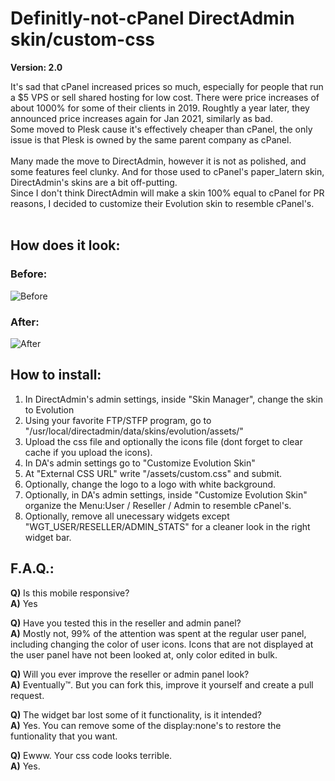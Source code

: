 # Definitly-not-cPanel DirectAdmin skin/custom-css

**Version: 2.0**

It's sad that cPanel increased prices so much, especially for people that run a $5 VPS or sell shared hosting for low cost. There were price increases of about 1000% for some of their clients in 2019. Roughtly a year later, they announced price increases again for Jan 2021, similarly as bad.<br>
Some moved to Plesk cause it's effectively cheaper than cPanel, the only issue is that Plesk is owned by the same parent company as cPanel.<br><br>
Many made the move to DirectAdmin, however it is not as polished, and some features feel clunky. And for those used to cPanel's paper_latern skin, DirectAdmin's skins are a bit off-putting.<br>
Since I don't think DirectAdmin will make a skin 100% equal to cPanel for PR reasons, I decided to customize their Evolution skin to resemble cPanel's.<br><br>

## How does it look:

### Before:
![Before](https://i.imgur.com/ozzUha4.png)
### After:
![After](https://i.imgur.com/Gl5fMl6.png)

## How to install:
1) In DirectAdmin's admin settings, inside "Skin Manager", change the skin to Evolution
2) Using your favorite FTP/STFP program, go to "/usr/local/directadmin/data/skins/evolution/assets/"
3) Upload the css file and optionally the icons file  (dont forget to clear cache if you upload the icons).
4) In DA's admin settings go to "Customize Evolution Skin"
5) At "External CSS URL" write "/assets/custom.css" and submit.
6) Optionally, change the logo to a logo with white background.
7) Optionally, in DA's admin settings, inside "Customize Evolution Skin" organize the Menu:User / Reseller / Admin to resemble cPanel's. 
8) Optionally, remove all unecessary widgets except "WGT_USER/RESELLER/ADMIN_STATS" for a cleaner look in the right widget bar.

## F.A.Q.:
**Q)** Is this mobile responsive?<br>
**A)** Yes

**Q)** Have you tested this in the reseller and admin panel?<br>
**A)** Mostly not, 99% of the attention was spent at the regular user panel, including changing the color of user icons. Icons that are not displayed at the user panel have not been looked at, only color edited in bulk.

**Q)** Will you ever improve the reseller or admin panel look?<br>
**A)** Eventually™. But you can fork this, improve it yourself and create a pull request.

**Q)** The widget bar lost some of it functionality, is it intended?<br>
**A)** Yes. You can remove some of the display:none's to restore the funtionality that you want.

**Q)** Ewww. Your css code looks terrible.<br>
**A)** Yes.
